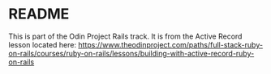 # README

This is part of the Odin Project Rails track.
It is from the Active Record lesson located here:
https://www.theodinproject.com/paths/full-stack-ruby-on-rails/courses/ruby-on-rails/lessons/building-with-active-record-ruby-on-rails

